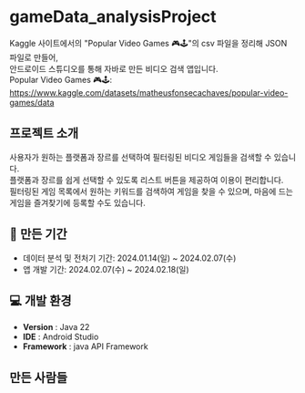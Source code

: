 # gameData_analysisProject
Kaggle 사이트에서의 "Popular Video Games 🎮🕹️"의 csv 파일을 정리해 JSON 파일로 만들어, </br>
안드로이드 스튜디오를 통해 자바로 만든 비디오 검색 앱입니다. <br/>
Popular Video Games 🎮🕹️: https://www.kaggle.com/datasets/matheusfonsecachaves/popular-video-games/data

##  프로젝트 소개
사용자가 원하는 플랫폼과 장르를 선택하여 필터링된 비디오 게임들을 검색할 수 있습니다.<br>
플랫폼과 장르를 쉽게 선택할 수 있도록 리스트 버튼을 제공하여 이용이 편리합니다.<br>
필터링된 게임 목록에서 원하는 키워드를 검색하여 게임을 찾을 수 있으며, 마음에 드는 게임을 즐겨찾기에 등록할 수도 있습니다.

## 📅 만든 기간
- 데이터 분석 및 전처기 기간: 2024.01.14(일) ~ 2024.02.07(수)<br>
- 앱 개발 기간: 2024.02.07(수) ~ 2024.02.18(일)

## 💻 개발 환경
- **Version** : Java 22
- **IDE** : Android Studio
- **Framework** : java API Framework

## 만든 사람들
